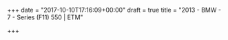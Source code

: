 +++
date = "2017-10-10T17:16:09+00:00"
draft = true
title = "2013 - BMW - 7 - Series (F11) 550 | ETM"

+++
